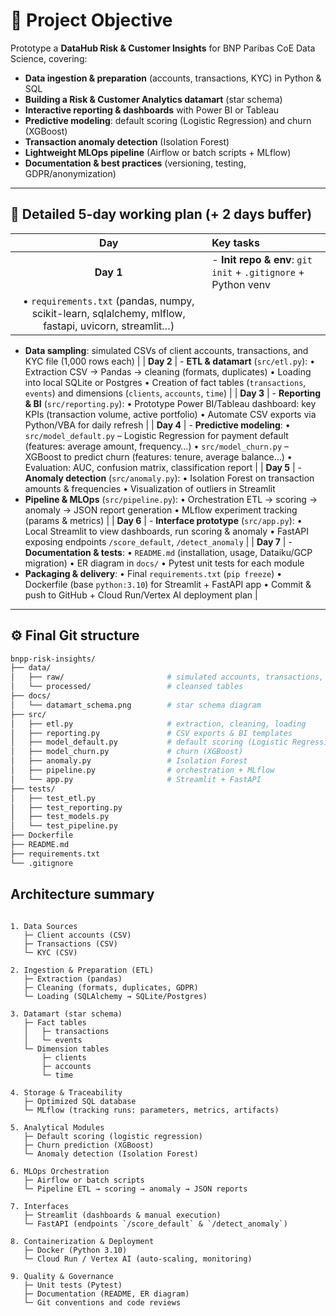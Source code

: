 # 🚀 Project Objective

Prototype a **DataHub Risk & Customer Insights** for BNP Paribas CoE Data Science, covering:

* **Data ingestion & preparation** (accounts, transactions, KYC) in Python & SQL
* **Building a Risk & Customer Analytics datamart** (star schema)
* **Interactive reporting & dashboards** with Power BI or Tableau
* **Predictive modeling**: default scoring (Logistic Regression) and churn (XGBoost)
* **Transaction anomaly detection** (Isolation Forest)
* **Lightweight MLOps pipeline** (Airflow or batch scripts + MLflow)
* **Documentation & best practices** (versioning, testing, GDPR/anonymization)

---

## 📅 Detailed 5-day working plan (+ 2 days buffer)



|                                                  Day                                                 | Key tasks                                                      |
| :--------------------------------------------------------------------------------------------------: | :------------------------------------------------------------- |
|                                               **Day 1**                                              | - **Init repo & env**: `git init` + `.gitignore` + Python venv |
| • `requirements.txt` (pandas, numpy, scikit-learn, sqlalchemy, mlflow, fastapi, uvicorn, streamlit…) |                                                                |

* **Data sampling**: simulated CSVs of client accounts, transactions, and KYC file (1,000 rows each) |
  \| **Day 2** | - **ETL & datamart** (`src/etl.py`):
  • Extraction CSV → Pandas → cleaning (formats, duplicates)
  • Loading into local SQLite or Postgres
  • Creation of fact tables (`transactions`, `events`) and dimensions (`clients`, `accounts`, `time`) |
  \| **Day 3** | - **Reporting & BI** (`src/reporting.py`):
  • Prototype Power BI/Tableau dashboard: key KPIs (transaction volume, active portfolio)
  • Automate CSV exports via Python/VBA for daily refresh |
  \| **Day 4** | - **Predictive modeling**:
  • `src/model_default.py` – Logistic Regression for payment default (features: average amount, frequency…)
  • `src/model_churn.py` – XGBoost to predict churn (features: tenure, average balance…)
  • Evaluation: AUC, confusion matrix, classification report |
  \| **Day 5** | - **Anomaly detection** (`src/anomaly.py`):
  • Isolation Forest on transaction amounts & frequencies
  • Visualization of outliers in Streamlit
* **Pipeline & MLOps** (`src/pipeline.py`):
  • Orchestration ETL → scoring → anomaly → JSON report generation
  • MLflow experiment tracking (params & metrics) |
  \| **Day 6** | - **Interface prototype** (`src/app.py`):
  • Local Streamlit to view dashboards, run scoring & anomaly
  • FastAPI exposing endpoints `/score_default`, `/detect_anomaly` |
  \| **Day 7** | - **Documentation & tests**:
  • `README.md` (installation, usage, Dataiku/GCP migration)
  • ER diagram in `docs/`
  • Pytest unit tests for each module
* **Packaging & delivery**:
  • Final `requirements.txt` (`pip freeze`)
  • Dockerfile (base `python:3.10`) for Streamlit + FastAPI app
  • Commit & push to GitHub + Cloud Run/Vertex AI deployment plan |

---

## ⚙️ Final Git structure

```bash
bnpp-risk-insights/
├── data/
│   ├── raw/                       # simulated accounts, transactions, KYC CSVs
│   └── processed/                 # cleansed tables
├── docs/
│   └── datamart_schema.png        # star schema diagram
├── src/
│   ├── etl.py                     # extraction, cleaning, loading
│   ├── reporting.py               # CSV exports & BI templates
│   ├── model_default.py           # default scoring (Logistic Regression)
│   ├── model_churn.py             # churn (XGBoost)
│   ├── anomaly.py                 # Isolation Forest
│   ├── pipeline.py                # orchestration + MLflow
│   └── app.py                     # Streamlit + FastAPI
├── tests/
│   ├── test_etl.py
│   ├── test_reporting.py
│   ├── test_models.py
│   └── test_pipeline.py
├── Dockerfile
├── README.md
├── requirements.txt
└── .gitignore
```



## Architecture summary  

``` text

1. Data Sources
   ├─ Client accounts (CSV)
   ├─ Transactions (CSV)
   └─ KYC (CSV)

2. Ingestion & Preparation (ETL)
   ├─ Extraction (pandas)
   ├─ Cleaning (formats, duplicates, GDPR)
   └─ Loading (SQLAlchemy → SQLite/Postgres)

3. Datamart (star schema)
   ├─ Fact tables
   │   ├─ transactions
   │   └─ events
   └─ Dimension tables
       ├─ clients
       ├─ accounts
       └─ time

4. Storage & Traceability
   ├─ Optimized SQL database
   └─ MLflow (tracking runs: parameters, metrics, artifacts)

5. Analytical Modules
   ├─ Default scoring (logistic regression)
   ├─ Churn prediction (XGBoost)
   └─ Anomaly detection (Isolation Forest)

6. MLOps Orchestration
   ├─ Airflow or batch scripts
   └─ Pipeline ETL → scoring → anomaly → JSON reports

7. Interfaces
   ├─ Streamlit (dashboards & manual execution)
   └─ FastAPI (endpoints `/score_default` & `/detect_anomaly`)

8. Containerization & Deployment
   ├─ Docker (Python 3.10)
   └─ Cloud Run / Vertex AI (auto-scaling, monitoring)

9. Quality & Governance
   ├─ Unit tests (Pytest)
   ├─ Documentation (README, ER diagram)
   └─ Git conventions and code reviews

```
